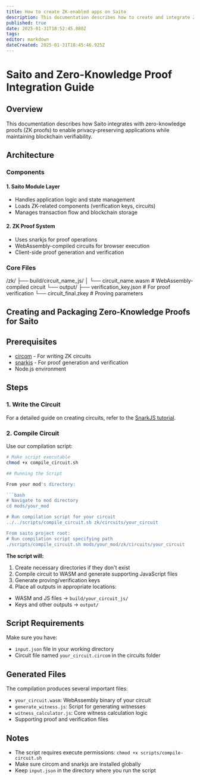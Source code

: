 ```yaml
---
title: How to create ZK-enabled apps on Saito
description: This documentation describes how to create and integrate ZK proofs on Saito application using ZK-Snarks
published: true
date: 2025-01-31T18:52:45.880Z
tags: 
editor: markdown
dateCreated: 2025-01-31T18:45:46.925Z
---
```


# Saito and Zero-Knowledge Proof Integration Guide

## Overview

This documentation describes how Saito integrates with zero-knowledge proofs (ZK proofs) to enable privacy-preserving applications while maintaining blockchain verifiability.

## Architecture

### Components

#### 1. Saito Module Layer
* Handles application logic and state management
* Loads ZK-related components (verification keys, circuits) 
* Manages transaction flow and blockchain storage

#### 2. ZK Proof System
* Uses snarkjs for proof operations
* WebAssembly-compiled circuits for browser execution
* Client-side proof generation and verification

### Core Files
/zk/
  ├── build/circuit_name_js/
  │   └── circuit_name.wasm    # WebAssembly-compiled circuit
  └── output/
      ├── verification_key.json # For proof verification
      └── circuit_final.zkey    # Proving parameters
      
   
## Creating and Packaging Zero-Knowledge Proofs for Saito

## Prerequisites

* [circom](https://docs.circom.io/) - For writing ZK circuits 
* [snarkjs](https://github.com/iden3/snarkjs) - For proof generation and verification
* Node.js environment

## Steps

### 1. Write the Circuit

For a detailed guide on creating circuits, refer to the [SnarkJS tutorial](https://github.com/iden3/snarkjs#create-the-circuit).

### 2. Compile Circuit 

Use our compilation script:

```bash
# Make script executable
chmod +x compile_circuit.sh

## Running the Script

From your mod's directory:

```bash
# Navigate to mod directory
cd mods/your_mod

# Run compilation script for your circuit
../../scripts/compile_circuit.sh zk/circuits/your_circuit

From saito project root:
# Run compilation script specifying path
./scripts/compile_circuit.sh mods/your_mod/zk/circuits/your_circuit

```
**The script will:**
1. Create necessary directories if they don't exist
2. Compile circuit to WASM and generate supporting JavaScript files 
3. Generate proving/verification keys
4. Place all outputs in appropriate locations:
  * WASM and JS files → `build/your_circuit_js/`
  * Keys and other outputs → `output/`

## Script Requirements

Make sure you have:
* `input.json` file in your working directory
* Circuit file named `your_circuit.circom` in the circuits folder

## Generated Files

The compilation produces several important files:
* `your_circuit.wasm`: WebAssembly binary of your circuit
* `generate_witness.js`: Script for generating witnesses
* `witness_calculator.js`: Core witness calculation logic
* Supporting proof and verification files

## Notes
* The script requires execute permissions: `chmod +x scripts/compile-circuit.sh`
* Make sure circom and snarkjs are installed globally
* Keep `input.json` in the directory where you run the script






      
      
      